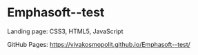 # Emphasoft--test
Landing page: CSS3, HTML5, JavaScript

GitHub Pages: https://vivakosmopolit.github.io/Emphasoft--test/
